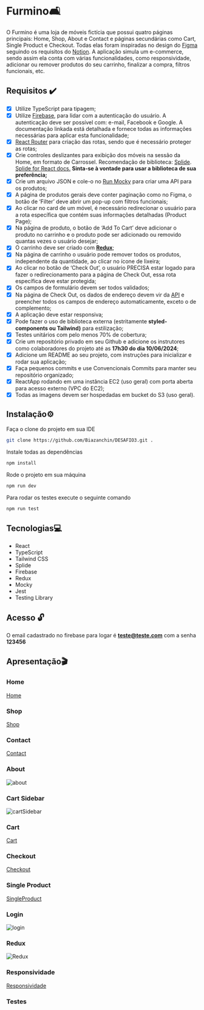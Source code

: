 # Furmino🛋️
O Furmino é uma loja de móveis fictícia que possui quatro páginas principais: Home, Shop, About e Contact e páginas secundárias como Cart, Single Product e Checkout. Todas elas foram inspiradas no design do [Figma](https://www.figma.com/design/E1F9AbyIRppkO2Ro1oP2tj/Desafio-3?node-id=1-3&t=zXlVWC9PifCB3azJ-0) seguindo os requisitos do [Notion](https://almond-archduke-650.notion.site/Desafio-3-O-Desespero-Final-654f63d4b2254e2d81ffc1c8c34acaec). A aplicação simula um e-commerce, sendo assim ela conta com várias funcionalidades, como responsividade, adicionar ou remover produtos do seu carrinho, finalizar a compra, filtros funcionais, etc.

## Requisitos ✔️
- [x] Utilize TypeScript para tipagem;
- [x] Utilize [Firebase](https://firebase.google.com/docs/auth?hl=pt-br), para lidar com a autenticação do usuário. A autenticação deve ser possível com: e-mail, Facebook e Google. A documentação linkada está detalhada e fornece todas as informações necessárias para aplicar esta funcionalidade;
- [x] [React Router](https://reactrouter.com/en/main) para criação das rotas, sendo que é necessário proteger as rotas;
- [x] Crie controles deslizantes para exibição dos móveis na sessão da Home, em formato de Carrossel. Recomendação de biblioteca: [Splide](https://splidejs.com/). [Splide for React docs.](https://splidejs.com/integration/react-splide/) **Sinta-se à vontade para usar a biblioteca de sua preferência;**
- [x] Crie um arquivo JSON e cole-o no [Run Mocky](https://designer.mocky.io/) para criar uma API para os produtos;
- [x] A página de produtos gerais deve conter paginação como no Figma, o botão de ‘Filter’ deve abrir um pop-up com filtros funcionais;
- [x] Ao clicar no card de um móvel, é necessário redirecionar o usuário para a rota específica que contém suas informações detalhadas (Product Page);
- [x] Na página de produto, o botão de ‘Add To Cart’ deve adicionar o produto no carrinho e o produto pode ser adicionado ou removido quantas vezes o usuário desejar;
- [x] O carrinho deve ser criado com [**Redux**](https://redux.js.org/);
- [x] Na página de carrinho o usuário pode remover todos os produtos, independente da quantidade, ao clicar no ícone de lixeira;
- [x] Ao clicar no botão de ‘Check Out’, o usuário PRECISA estar logado para fazer o redirecionamento para a página de Check Out, essa rota específica deve estar protegida;
- [x] Os campos de formulário devem ser todos validados;
- [x] Na página de Check Out, os dados de endereço devem vir da [API](https://viacep.com.br/) e preencher todos os campos de endereço automaticamente, exceto o de complemento;
- [x] A aplicação deve estar responsiva;
- [x] Pode fazer o uso de biblioteca externa (estritamente **styled-components ou Tailwind)** para estilização;
- [x] Testes unitários com pelo menos 70% de cobertura;
- [x] Crie um repositório privado em seu Github e adicione os instrutores como colaboradores do projeto até as **17h30 do dia 10/06/2024**;
- [x] Adicione um README ao seu projeto, com instruções para inicializar e rodar sua aplicação;
- [x] Faça pequenos commits e use Convencionais Commits para manter seu repositório organizado;
- [x] ReactApp rodando em uma instância EC2 (uso geral) com porta aberta para acesso externo (VPC do EC2);
- [x] Todas as imagens devem ser hospedadas em bucket do S3 (uso geral).

## Instalação⚙️
Faça o clone do projeto em sua IDE
```bash
git clone https://github.com/Biazanchin/DESAFIO3.git .
```
Instale todas as dependências
```bash
npm install
```
Rode o projeto em sua máquina
```bash
npm run dev
```
Para rodar os testes execute o seguinte comando
```bash
npm run test
```

## Tecnologias💻
- React
- TypeScript
- Tailwind CSS
- Splide
- Firebase
- Redux
- Mocky
- Jest
- Testing Library
  
## Acesso 🔓
O email cadastrado no firebase para logar é **teste@teste.com** com a senha **123456**

## Apresentação🎬
### Home
[Home](https://github.com/Biazanchin/DESAFIO3/assets/165194563/1de7fb9b-150d-4057-b96c-39065056cc2b)

### Shop
[Shop](https://github.com/Biazanchin/DESAFIO3/assets/165194563/836fdf86-b4d8-4bd0-b631-962156ec022b)

### Contact
[Contact](https://github.com/Biazanchin/DESAFIO3/assets/165194563/21ee73d1-852e-4076-8401-e83ad88efe76)

### About
![about](https://github.com/Biazanchin/DESAFIO3/assets/165194563/31167229-ca5a-48cb-a16e-5a33d10f9caf)

### Cart Sidebar
![cartSidebar](https://github.com/Biazanchin/DESAFIO3/assets/165194563/305ca6cf-8e3a-4825-a638-d543cabb94f9)

### Cart
[Cart](https://github.com/Biazanchin/DESAFIO3/assets/165194563/7e1b08d1-b906-402d-83ce-3ea3147c263e)

### Checkout
[Checkout](https://github.com/Biazanchin/DESAFIO3/assets/165194563/6f781576-6d7a-488d-bf6f-c9008720a76d)

### Single Product
[SingleProduct](https://github.com/Biazanchin/DESAFIO3/assets/165194563/b863a97c-8ca9-423c-a5a8-0365eb058401)

### Login
![login](https://github.com/Biazanchin/DESAFIO3/assets/165194563/a36ea323-80b7-451e-abc2-2ea51ce910b0)

### Redux
![Redux](https://github.com/Biazanchin/DESAFIO3/assets/165194563/52e1daf1-320d-47c4-a01f-47aee154dadf)

### Responsividade
[Responsividade](https://github.com/Biazanchin/DESAFIO3/assets/165194563/567d90ce-b1dd-4dce-ae51-0312ece8aa13)

### Testes


